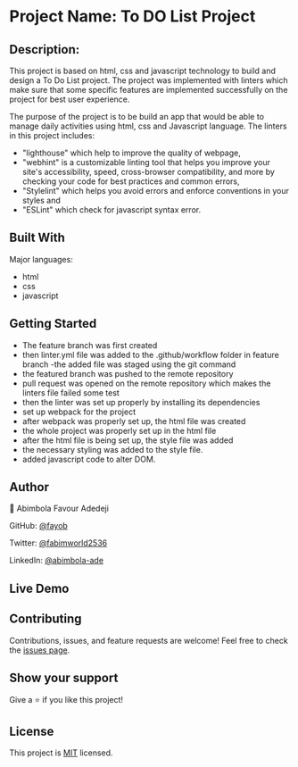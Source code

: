 # Project Name: To DO List Project

## Description:

This project is based on html, css and javascript technology to build and design a To Do List project. The project was implemented with linters which make sure that some specific features are implemented successfully on the project for best user experience.

The purpose of the project is to be build an app that would be able to manage daily activities using html, css and Javascript language. The linters in this project includes:

- "lighthouse" which help to improve the quality of webpage,
- "webhint" is a customizable linting tool that helps you improve your site's accessibility, speed, cross-browser compatibility, and more by checking your code for best practices and common errors,
- "Stylelint" which helps you avoid errors and enforce conventions in your styles and
- "ESLint" which check for javascript syntax error.

## Built With

 Major languages: 
 - html
 - css
 - javascript

## Getting Started

- The feature branch was first created
- then linter.yml file was added to the .github/workflow folder in feature branch
  -the added file was staged using the git command
- the featured branch was pushed to the remote repository
- pull request was opened on the remote repository which makes the linters file failed some test
- then the linter was set up properly by installing its dependencies
- set up webpack for the project
- after webpack was properly set up, the html file was created
- the whole project was properly set up in the html file
- after the html file is being set up, the style file was added
- the necessary styling was added to the style file.
- added javascript code to alter DOM.

## Author

👨 Abimbola Favour Adedeji

GitHub: [@fayob](https://github.com/fayob)

Twitter: [@fabimworld2536](https://twitter.com/Fabimworld2536)

LinkedIn: [@abimbola-ade](https://www.linkedin.com/in/abimbola-ade)

## Live Demo


## Contributing

Contributions, issues, and feature requests are welcome!
Feel free to check the [issues page](#).

## Show your support

Give a ⭐️ if you like this project!

## License

This project is [MIT](#) licensed.
